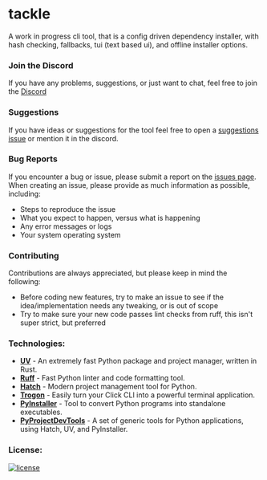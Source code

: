 # tackle
A work in progress cli tool, that is a config driven dependency installer, with hash checking, fallbacks, tui (text based ui), and offline installer options.

### Join the Discord
If you have any problems, suggestions, or just want to chat, feel free to join the [Discord](https://discord.gg/EvUuAD4QvS)


### Suggestions
If you have ideas or suggestions for the tool feel free to open a [suggestions issue](https://github.com/Mythical-Github/tackle/issues) or mention it in the discord.


### Bug Reports
If you encounter a bug or issue, please submit a report on the [issues page](https://github.com/Mythical-Github/tackle/issues). 
When creating an issue, please provide as much information as possible, including:
- Steps to reproduce the issue
- What you expect to happen, versus what is happening
- Any error messages or logs
- Your system operating system


### Contributing
Contributions are always appreciated, but please keep in mind the following:
- Before coding new features, try to make an issue to see if the idea/implementation needs any tweaking, or is out of scope
- Try to make sure your new code passes lint checks from ruff, this isn't super strict, but preferred


### Technologies:
- **[UV](https://github.com/astral-sh/uv)** - An extremely fast Python package and project manager, written in Rust.
- **[Ruff](https://github.com/astral-sh/ruff)** - Fast Python linter and code formatting tool.
- **[Hatch](https://github.com/pypa/hatch)** - Modern project management tool for Python.
- **[Trogon](https://github.com/Textualize/trogon)** - Easily turn your Click CLI into a powerful terminal application.
- **[PyInstaller](https://github.com/pyinstaller/pyinstaller)** - Tool to convert Python programs into standalone executables.
- **[PyProjectDevTools](https://github.com/Mythical-Github/py_project_dev_tools)** - A set of generic tools for Python applications, using Hatch, UV, and PyInstaller.


### License:
[![license](https://www.gnu.org/graphics/gplv3-with-text-136x68.png)](LICENSE)
